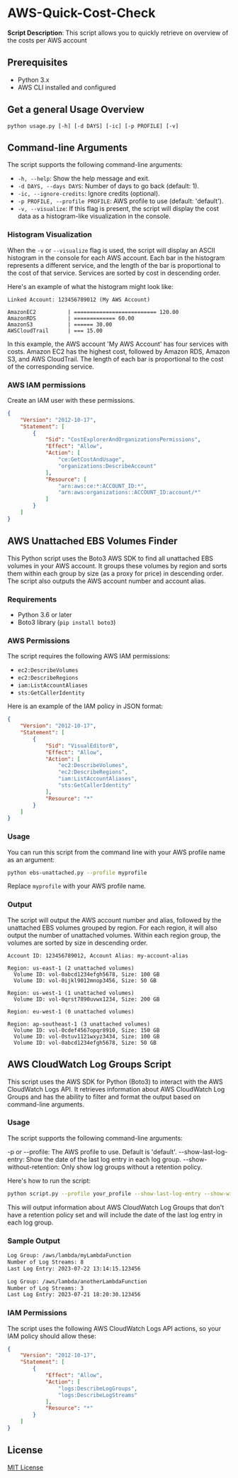 # AWS-Quick-Cost-Check

**Script Description**: This script allows you to quickly retrieve on overview of the costs per AWS account

## Prerequisites

- Python 3.x
- AWS CLI installed and configured

## Get a general Usage Overview

```
python usage.py [-h] [-d DAYS] [-ic] [-p PROFILE] [-v]
```

## Command-line Arguments

The script supports the following command-line arguments:

- `-h, --help`: Show the help message and exit.
- `-d DAYS, --days DAYS`: Number of days to go back (default: 1).
- `-ic, --ignore-credits`: Ignore credits (optional).
- `-p PROFILE, --profile PROFILE`: AWS profile to use (default: 'default').
- `-v, --visualize`: If this flag is present, the script will display the cost data as a histogram-like visualization in the console.

### Histogram Visualization

When the `-v` or `--visualize` flag is used, the script will display an ASCII histogram in the console for each AWS account. Each bar in the histogram represents a different service, and the length of the bar is proportional to the cost of that service. Services are sorted by cost in descending order.

Here's an example of what the histogram might look like:

```
Linked Account: 123456789012 (My AWS Account)

AmazonEC2          | ========================== 120.00
AmazonRDS          | ============= 60.00
AmazonS3           | ====== 30.00
AWSCloudTrail      | === 15.00
```

In this example, the AWS account 'My AWS Account' has four services with costs. Amazon EC2 has the highest cost, followed by Amazon RDS, Amazon S3, and AWS CloudTrail. The length of each bar is proportional to the cost of the corresponding service.

### AWS IAM permissions
Create an IAM user with these permissions.

```json
{
    "Version": "2012-10-17",
    "Statement": [
        {
            "Sid": "CostExplorerAndOrganizationsPermissions",
            "Effect": "Allow",
            "Action": [
                "ce:GetCostAndUsage",
                "organizations:DescribeAccount"
            ],
            "Resource": [
                "arn:aws:ce:*:ACCOUNT_ID:*",
                "arn:aws:organizations::ACCOUNT_ID:account/*"
            ]
        }
    ]
}
```

## AWS Unattached EBS Volumes Finder

This Python script uses the Boto3 AWS SDK to find all unattached EBS volumes in your AWS account. It groups these volumes by region and sorts them within each group by size (as a proxy for price) in descending order. The script also outputs the AWS account number and account alias.

### Requirements

- Python 3.6 or later
- Boto3 library (`pip install boto3`)

### AWS Permissions

The script requires the following AWS IAM permissions:

- `ec2:DescribeVolumes`
- `ec2:DescribeRegions`
- `iam:ListAccountAliases`
- `sts:GetCallerIdentity`

Here is an example of the IAM policy in JSON format:

```json
{
    "Version": "2012-10-17",
    "Statement": [
        {
            "Sid": "VisualEditor0",
            "Effect": "Allow",
            "Action": [
                "ec2:DescribeVolumes",
                "ec2:DescribeRegions",
                "iam:ListAccountAliases",
                "sts:GetCallerIdentity"
            ],
            "Resource": "*"
        }
    ]
}
```

### Usage

You can run this script from the command line with your AWS profile name as an argument:

```bash
python ebs-unattached.py --profile myprofile
```

Replace `myprofile` with your AWS profile name.

### Output

The script will output the AWS account number and alias, followed by the unattached EBS volumes grouped by region. For each region, it will also output the number of unattached volumes. Within each region group, the volumes are sorted by size in descending order.

```
Account ID: 123456789012, Account Alias: my-account-alias

Region: us-east-1 (2 unattached volumes)
  Volume ID: vol-0abcd1234efgh5678, Size: 100 GB
  Volume ID: vol-0ijkl9012mnop3456, Size: 50 GB

Region: us-west-1 (1 unattached volumes)
  Volume ID: vol-0qrst7890uvwx1234, Size: 200 GB

Region: eu-west-1 (0 unattached volumes)

Region: ap-southeast-1 (3 unattached volumes)
  Volume ID: vol-0cdef4567opqr8910, Size: 150 GB
  Volume ID: vol-0stuv1121wxyz3434, Size: 100 GB
  Volume ID: vol-0abcd1234efgh5678, Size: 50 GB
```

## AWS CloudWatch Log Groups Script

This script uses the AWS SDK for Python (Boto3) to interact with the AWS CloudWatch Logs API.
It retrieves information about AWS CloudWatch Log Groups and has the ability to filter and format the output based on command-line arguments.

### Usage
The script supports the following command-line arguments:

-p or --profile: The AWS profile to use. Default is 'default'.
--show-last-log-entry: Show the date of the last log entry in each log group.
--show-without-retention: Only show log groups without a retention policy.

Here's how to run the script:

```bash
python script.py --profile your_profile --show-last-log-entry --show-without-retention
```

This will output information about AWS CloudWatch Log Groups that don't have a retention policy set and will include the date of the last log entry in each log group.

### Sample Output
```bash
Log Group: /aws/lambda/myLambdaFunction
Number of Log Streams: 8
Last Log Entry: 2023-07-22 13:14:15.123456

Log Group: /aws/lambda/anotherLambdaFunction
Number of Log Streams: 3
Last Log Entry: 2023-07-21 18:20:30.123456
```

### IAM Permissions
The script uses the following AWS CloudWatch Logs API actions, so your IAM policy should allow these:

```json
{
    "Version": "2012-10-17",
    "Statement": [
        {
            "Effect": "Allow",
            "Action": [
                "logs:DescribeLogGroups",
                "logs:DescribeLogStreams"
            ],
            "Resource": "*"
        }
    ]
}
```

## License

[MIT License](LICENSE)
